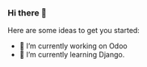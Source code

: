 ### Hi there 👋

Here are some ideas to get you started:

- 🔭 I’m currently working on Odoo 
- 🌱 I’m currently learning Django.

